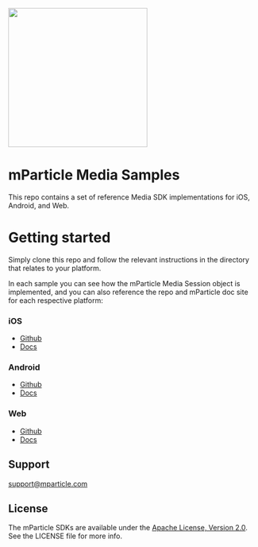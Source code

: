 <img src="https://static.mparticle.com/sdk/mp_logo_black.svg" width="280"><br>

# mParticle Media Samples

This repo contains a set of reference Media SDK implementations for iOS, Android, and Web.

# Getting started

Simply clone this repo and follow the relevant instructions in the directory that relates to your platform.

In each sample you can see how the mParticle Media Session object is implemented, and you can also reference the repo and mParticle doc site for each respective platform:

### iOS

- [Github](https://github.com/mparticle/mparticle-apple-media-sdk)
- [Docs](https://docs.mparticle.com/developers/sdk/ios/media/)

### Android

- [Github](https://github.com/mparticle/mparticle-android-media-sdk)
- [Docs](https://docs.mparticle.com/developers/sdk/android/media/)

### Web

- [Github](https://github.com/mparticle/mparticle-web-media-sdk)
- [Docs](https://docs.mparticle.com/developers/sdk/web/media/)


## Support

<support@mparticle.com>

## License

The mParticle SDKs are available under the [Apache License, Version 2.0](http://www.apache.org/licenses/LICENSE-2.0). See the LICENSE file for more info.